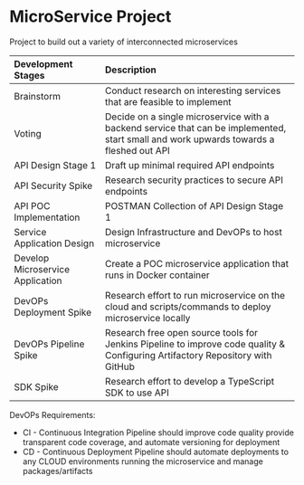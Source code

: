 # MicroService Project
 Project to build out a variety of interconnected microservices

 Development Stages | Description
| :--- | :---
Brainstorm  | Conduct research on interesting services that are feasible to implement
Voting  | Decide on a single microservice with a backend service that can be implemented, start small and work upwards towards a fleshed out API
API Design Stage 1 | Draft up minimal required API endpoints
API Security Spike | Research security practices to secure API endpoints
API POC Implementation | POSTMAN Collection of API Design Stage 1
Service Application Design | Design Infrastructure and DevOPs to host microservice
Develop Microservice Application | Create a POC microservice application that runs in Docker container
DevOPs Deployment Spike | Research effort to run microservice on the cloud and scripts/commands to deploy microservice locally
DevOPs Pipeline Spike | Research free open source tools for Jenkins Pipeline to improve code quality & Configuring Artifactory Repository with GitHub
SDK Spike | Research effort to develop a TypeScript SDK to use API

DevOPs Requirements:
* CI - Continuous Integration Pipeline should improve code quality provide transparent code coverage, and automate versioning for deployment
* CD - Continuous Deployment Pipeline should automate deployments to any CLOUD environments running the microservice and manage packages/artifacts

 
